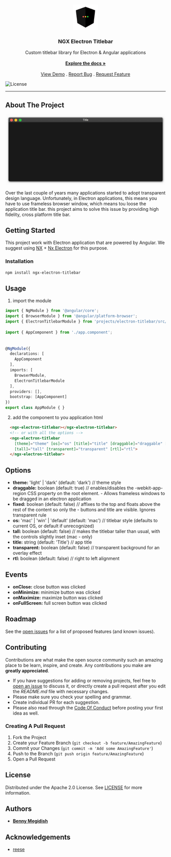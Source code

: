<br/>
<p align="center">
  <a href="https://github.com/bennymeg/ngx-electron-titlebar">
    <img src="images/logo.png" alt="Logo" width="80" height="80">
  </a>

  <h3 align="center">NGX Electron Titlebar</h3>

  <p align="center">
    Custom titlebar library for Electron & Angular applications
    <br/>
    <br/>
    <a href="https://github.com/bennymeg/ngx-electron-titlebar"><strong>Explore the docs »</strong></a>
    <br/>
    <br/>
    <a href="https://github.com/bennymeg/ngx-electron-titlebar">View Demo</a>
    .
    <a href="https://github.com/bennymeg/ngx-electron-titlebar/issues">Report Bug</a>
    .
    <a href="https://github.com/bennymeg/ngx-electron-titlebar/issues">Request Feature</a>
  </p>

  ![License](https://img.shields.io/github/license/bennymeg/ngx-electron-titlebar)
</p>

<hr>

## About The Project

![Screen Shot](images/screenshot.png)

Over the last couple of years many applications started to adopt transparent design language. Unfortunately, in Electron applications, this means you have to use frameless browser window, which means tou loose the application title bar. this project aims to solve this issue by providing high fidelity, cross platform title bar.

## Getting Started

This project work with Electron application that are powered by Angular. We suggest using [NX](https://github.com/nrwl/nx) + [Nx Electron](https://github.com/bennymeg/nx-electron) for this purpose.

### Installation

```sh
npm install ngx-electron-titlebar
```

## Usage

1. import the module
```ts
import { NgModule } from '@angular/core';
import { BrowserModule } from '@angular/platform-browser';
import { ElectronTitlebarModule } from 'projects/electron-titlebar/src/public-api';

import { AppComponent } from './app.component';


@NgModule({
  declarations: [
    AppComponent
  ],
  imports: [
    BrowserModule,
    ElectronTitlebarModule
  ],
  providers: [],
  bootstrap: [AppComponent]
})
export class AppModule { }
```

2. add the component to you application html
```html
  <ngx-electron-titlebar></ngx-electron-titlebar>
  <!-- or with all the options -->
  <ngx-electron-titlebar 
    [theme]="theme" [os]="os" [title]="title" [draggable]="draggable" [fixed]="fixed"
    [tall]="tall" [transparent]="transparent" [rtl]="rtl">
  </ngx-electron-titlebar>
```

## Options
- **theme:** 'light' | 'dark' (default: 'dark')  // theme style
- **draggable:** boolean (default: true)        // enables/disables the -webkit-app-region CSS property on the root element. - Allows frameless windows to be dragged in an electron application
- **fixed:** boolean (default: false)            // affixes to the top and floats above the rest of the content so only the - buttons and title are visible. Ignores transparent rule
- **os:** 'mac' | 'win' | 'default' (default: 'mac')  // titlebar style (defaults to current OS, or default if unrecognized)
- **tall:** boolean (default: false)             // makes the titlebar taller than usual, with the controls slightly inset (mac - only)
- **title:** string (default: 'Title')           // app title
- **transparent:** boolean (default: false)     // transparent background for an overlay effect
- **rtl:** boolean (default: false)              // right to left alignment

## Events
- **onClose:** close button was clicked
- **onMinimize:** minimize button was clicked
- **onMaximize:** maximize button was clicked
- **onFullScreen:** full screen button was clicked


## Roadmap

See the [open issues](https://github.com/bennymeg/ngx-electron-titlebar/issues) for a list of proposed features (and known issues).

## Contributing

Contributions are what make the open source community such an amazing place to be learn, inspire, and create. Any contributions you make are **greatly appreciated**.
* If you have suggestions for adding or removing projects, feel free to [open an issue](https://github.com/bennymeg/ngx-electron-titlebar/issues/new) to discuss it, or directly create a pull request after you edit the *README.md* file with necessary changes.
* Please make sure you check your spelling and grammar.
* Create individual PR for each suggestion.
* Please also read through the [Code Of Conduct](https://github.com/bennymeg/ngx-electron-titlebar/blob/master/CODE_OF_CONDUCT.md) before posting your first idea as well.

### Creating A Pull Request

1. Fork the Project
2. Create your Feature Branch (`git checkout -b feature/AmazingFeature`)
3. Commit your Changes (`git commit -m 'Add some AmazingFeature'`)
4. Push to the Branch (`git push origin feature/AmazingFeature`)
5. Open a Pull Request

## License

Distributed under the Apache 2.0 License. See [LICENSE](https://github.com/bennymeg/ngx-electron-titlebar/blob/master/LICENSE.md) for more information.

## Authors

* **[Benny Megidish](https://github.com/bennymeg/)**

## Acknowledgements

* [reese](https://gitlab.com/katacarbix)